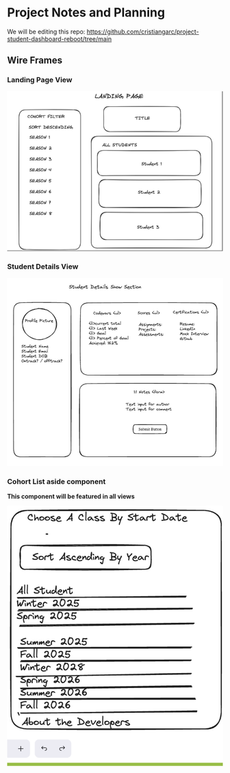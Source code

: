 # Project Notes and Planning

We will be editing this repo: https://github.com/cristiangarc/project-student-dashboard-reboot/tree/main

## Wire Frames

### Landing Page View
![Landing Page View](assets/LandingPage-view.png)

### Student Details View
![Student Details View](assets/StudentDetails-show-section.png)

### Cohort List aside component 
**This component will be featured in all views**

![Cohort List Component](assets/COHORT_WIREFRAME.png)
